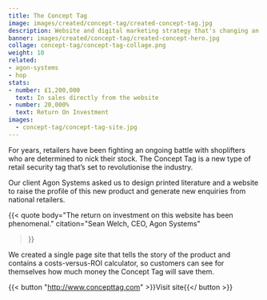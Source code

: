 ```yaml
---
title: The Concept Tag
image: images/created/concept-tag/created-concept-tag.jpg
description: Website and digital marketing strategy that's changing an entire industry.
banner: images/created/concept-tag/created-concept-hero.jpg
collage: concept-tag/concept-tag-collage.png
weight: 10
related:
- agon-systems
- hop
stats:
- number: £1,200,000
  text: In sales directly from the website
- number: 20,000%
  text: Return On Investment
images:
  - concept-tag/concept-tag-site.jpg
---
```


For years, retailers have been fighting an ongoing battle with shoplifters who are determined to nick their stock. The Concept Tag is a new type of retail security tag that’s set to revolutionise the industry.

Our client Agon Systems asked us to design printed literature and a website to raise the profile of this new product and generate new enquiries from national retailers.

{{< quote
	body="The return on investment on this website has been phenomenal."
	citation="Sean Welch, CEO, Agon Systems"
>}}

We created a single page site that tells the story of the product and contains a costs-versus-ROI calculator, so customers can see for themselves how much money the Concept Tag will save them.

{{< button "http://www.concepttag.com" >}}Visit site{{</ button >}}
